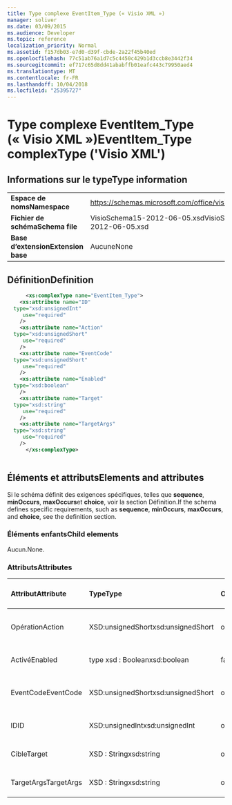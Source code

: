 ```yaml
---
title: Type complexe EventItem_Type (« Visio XML »)
manager: soliver
ms.date: 03/09/2015
ms.audience: Developer
ms.topic: reference
localization_priority: Normal
ms.assetid: f157db03-e7d0-d39f-cbde-2a22f45b40ed
ms.openlocfilehash: 77c51ab76a1d7c5c4450c429b1d3ccb8e3442f34
ms.sourcegitcommit: ef717c65d8dd41ababffb01eafc443c79950aed4
ms.translationtype: MT
ms.contentlocale: fr-FR
ms.lasthandoff: 10/04/2018
ms.locfileid: "25395727"
---
```

# <a name="eventitemtype-complextype-visio-xml"></a><span data-ttu-id="177e6-102">Type complexe EventItem_Type (« Visio XML »)</span><span class="sxs-lookup"><span data-stu-id="177e6-102">EventItem_Type complexType ('Visio XML')</span></span>

## <a name="type-information"></a><span data-ttu-id="177e6-103">Informations sur le type</span><span class="sxs-lookup"><span data-stu-id="177e6-103">Type information</span></span>

|||
|:-----|:-----|
|<span data-ttu-id="177e6-104">**Espace de noms**</span><span class="sxs-lookup"><span data-stu-id="177e6-104">**Namespace**</span></span> <br/> |https://schemas.microsoft.com/office/visio/2011/1/core  <br/> |
|<span data-ttu-id="177e6-105">**Fichier de schéma**</span><span class="sxs-lookup"><span data-stu-id="177e6-105">**Schema file**</span></span> <br/> |<span data-ttu-id="177e6-106">VisioSchema15-2012-06-05.xsd</span><span class="sxs-lookup"><span data-stu-id="177e6-106">VisioSchema15-2012-06-05.xsd</span></span>  <br/> |
|<span data-ttu-id="177e6-107">**Base d’extension**</span><span class="sxs-lookup"><span data-stu-id="177e6-107">**Extension base**</span></span> <br/> |<span data-ttu-id="177e6-108">Aucune</span><span class="sxs-lookup"><span data-stu-id="177e6-108">None</span></span>  <br/> |
   
## <a name="definition"></a><span data-ttu-id="177e6-109">Définition</span><span class="sxs-lookup"><span data-stu-id="177e6-109">Definition</span></span>

```XML
      <xs:complexType name="EventItem_Type">
    <xs:attribute name="ID"
  type="xsd:unsignedInt"
     use="required"
    />
    <xs:attribute name="Action"
  type="xsd:unsignedShort"
     use="required"
    />
    <xs:attribute name="EventCode"
  type="xsd:unsignedShort"
     use="required"
    />
    <xs:attribute name="Enabled"
  type="xsd:boolean"
    />
    <xs:attribute name="Target"
  type="xsd:string"
     use="required"
    />
    <xs:attribute name="TargetArgs"
  type="xsd:string"
     use="required"
    />
      </xs:complexType>
      
```

## <a name="elements-and-attributes"></a><span data-ttu-id="177e6-110">Éléments et attributs</span><span class="sxs-lookup"><span data-stu-id="177e6-110">Elements and attributes</span></span>

<span data-ttu-id="177e6-111">Si le schéma définit des exigences spécifiques, telles que **sequence**, **minOccurs**, **maxOccurs**et **choice**, voir la section Définition.</span><span class="sxs-lookup"><span data-stu-id="177e6-111">If the schema defines specific requirements, such as **sequence**, **minOccurs**, **maxOccurs**, and **choice**, see the definition section.</span></span> 
  
### <a name="child-elements"></a><span data-ttu-id="177e6-112">Éléments enfants</span><span class="sxs-lookup"><span data-stu-id="177e6-112">Child elements</span></span>

<span data-ttu-id="177e6-113">Aucun.</span><span class="sxs-lookup"><span data-stu-id="177e6-113">None.</span></span>
  
### <a name="attributes"></a><span data-ttu-id="177e6-114">Attributs</span><span class="sxs-lookup"><span data-stu-id="177e6-114">Attributes</span></span>

|<span data-ttu-id="177e6-115">**Attribut**</span><span class="sxs-lookup"><span data-stu-id="177e6-115">**Attribute**</span></span>|<span data-ttu-id="177e6-116">**Type**</span><span class="sxs-lookup"><span data-stu-id="177e6-116">**Type**</span></span>|<span data-ttu-id="177e6-117">**Obligatoire**</span><span class="sxs-lookup"><span data-stu-id="177e6-117">**Required**</span></span>|<span data-ttu-id="177e6-118">**Description**</span><span class="sxs-lookup"><span data-stu-id="177e6-118">**Description**</span></span>|<span data-ttu-id="177e6-119">**Valeurs possibles**</span><span class="sxs-lookup"><span data-stu-id="177e6-119">**Possible values**</span></span>|
|:-----|:-----|:-----|:-----|:-----|
|<span data-ttu-id="177e6-120">Opération</span><span class="sxs-lookup"><span data-stu-id="177e6-120">Action</span></span>  <br/> |<span data-ttu-id="177e6-121">XSD:unsignedShort</span><span class="sxs-lookup"><span data-stu-id="177e6-121">xsd:unsignedShort</span></span>  <br/> |<span data-ttu-id="177e6-122">obligatoire</span><span class="sxs-lookup"><span data-stu-id="177e6-122">required</span></span>  <br/> ||<span data-ttu-id="177e6-123">Valeurs du type xsd:unsignedShort.</span><span class="sxs-lookup"><span data-stu-id="177e6-123">Values of the xsd:unsignedShort type.</span></span>  <br/> |
|<span data-ttu-id="177e6-124">Activé</span><span class="sxs-lookup"><span data-stu-id="177e6-124">Enabled</span></span>  <br/> |<span data-ttu-id="177e6-125">type xsd : Boolean</span><span class="sxs-lookup"><span data-stu-id="177e6-125">xsd:boolean</span></span>  <br/> |<span data-ttu-id="177e6-126">facultatif</span><span class="sxs-lookup"><span data-stu-id="177e6-126">optional</span></span>  <br/> ||<span data-ttu-id="177e6-127">Valeurs du type de type xsd : Boolean.</span><span class="sxs-lookup"><span data-stu-id="177e6-127">Values of the xsd:boolean type.</span></span>  <br/> |
|<span data-ttu-id="177e6-128">EventCode</span><span class="sxs-lookup"><span data-stu-id="177e6-128">EventCode</span></span>  <br/> |<span data-ttu-id="177e6-129">XSD:unsignedShort</span><span class="sxs-lookup"><span data-stu-id="177e6-129">xsd:unsignedShort</span></span>  <br/> |<span data-ttu-id="177e6-130">obligatoire</span><span class="sxs-lookup"><span data-stu-id="177e6-130">required</span></span>  <br/> ||<span data-ttu-id="177e6-131">Valeurs du type xsd:unsignedShort.</span><span class="sxs-lookup"><span data-stu-id="177e6-131">Values of the xsd:unsignedShort type.</span></span>  <br/> |
|<span data-ttu-id="177e6-132">ID</span><span class="sxs-lookup"><span data-stu-id="177e6-132">ID</span></span>  <br/> |<span data-ttu-id="177e6-133">XSD:unsignedInt</span><span class="sxs-lookup"><span data-stu-id="177e6-133">xsd:unsignedInt</span></span>  <br/> |<span data-ttu-id="177e6-134">obligatoire</span><span class="sxs-lookup"><span data-stu-id="177e6-134">required</span></span>  <br/> ||<span data-ttu-id="177e6-135">Valeurs du type xsd:unsignedInt.</span><span class="sxs-lookup"><span data-stu-id="177e6-135">Values of the xsd:unsignedInt type.</span></span>  <br/> |
|<span data-ttu-id="177e6-136">Cible</span><span class="sxs-lookup"><span data-stu-id="177e6-136">Target</span></span>  <br/> |<span data-ttu-id="177e6-137">XSD : String</span><span class="sxs-lookup"><span data-stu-id="177e6-137">xsd:string</span></span>  <br/> |<span data-ttu-id="177e6-138">obligatoire</span><span class="sxs-lookup"><span data-stu-id="177e6-138">required</span></span>  <br/> ||<span data-ttu-id="177e6-139">Valeurs du type xsd : String.</span><span class="sxs-lookup"><span data-stu-id="177e6-139">Values of the xsd:string type.</span></span>  <br/> |
|<span data-ttu-id="177e6-140">TargetArgs</span><span class="sxs-lookup"><span data-stu-id="177e6-140">TargetArgs</span></span>  <br/> |<span data-ttu-id="177e6-141">XSD : String</span><span class="sxs-lookup"><span data-stu-id="177e6-141">xsd:string</span></span>  <br/> |<span data-ttu-id="177e6-142">obligatoire</span><span class="sxs-lookup"><span data-stu-id="177e6-142">required</span></span>  <br/> ||<span data-ttu-id="177e6-143">Valeurs du type xsd : String.</span><span class="sxs-lookup"><span data-stu-id="177e6-143">Values of the xsd:string type.</span></span>  <br/> |
   

